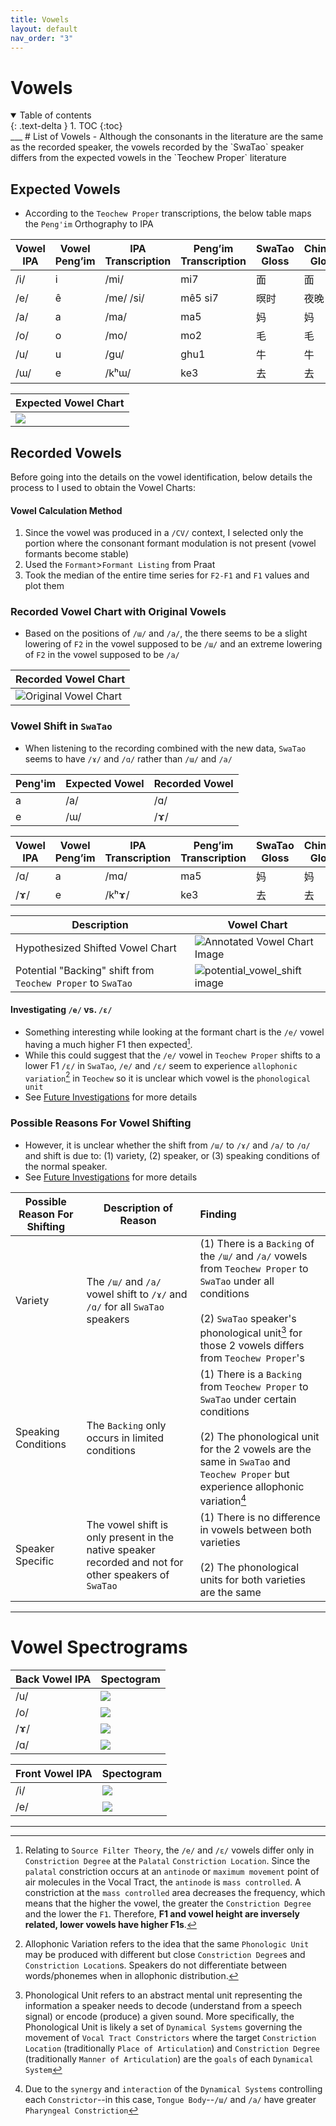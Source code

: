 ```yaml
---
title: Vowels
layout: default
nav_order: "3"
---
```

# Vowels

<details open markdown="block">
  <summary>
    Table of contents
  </summary>
  {: .text-delta }
1. TOC
{:toc}
</details>
___
# List of Vowels
- Although the consonants in the literature are the same as the recorded speaker, the vowels recorded by the `SwaTao` speaker differs from the expected vowels in the `Teochew Proper` literature

## Expected Vowels
- According to the `Teochew Proper` transcriptions, the below table maps the `Peng'im` Orthography to IPA

| Vowel IPA | Vowel Peng’im | IPA Transcription | Peng’im Transcription | SwaTao Gloss | Chinese Gloss | English Gloss |
| --------- | ------------- | ----------------- | --------------------- | ------------ | ------------- | ------------- |
| /i/       | i             | /mi/              | mi7                   | 面            | 面             | Noodle        |
| /e/       | ê             | /me/ /si/         | mê5 si7               | 暝时           | 夜晚            | Night         |
| /a/       | a             | /ma/              | ma5                   | 妈            | 妈             | Mom           |
| /o/       | o             | /mo/              | mo2                   | 毛            | 毛             | Fur           |
| /u/       | u             | /gu/              | ghu1                  | 牛            | 牛             | Cow           |
| /ɯ/       | e             | /kʰɯ/             | ke3                   | 去            | 去             | Go            |

| Expected Vowel Chart                        |
| ------------------------------------------- |
| ![](assets/vowels/vowel_charts/Expected_Vowel_Chart.jpg) |

## Recorded Vowels
Before going into the details on the vowel identification, below details the process to I used to obtain the Vowel Charts:
#### Vowel Calculation Method
1. Since the vowel was produced in a `/CV/` context, I selected only the portion where the consonant formant modulation is not present (vowel formants become stable)
2. Used the `Formant`>`Formant Listing` from Praat
3. Took the median of the entire time series for `F2-F1` and `F1` values and plot them

### Recorded Vowel Chart with Original Vowels
- Based on the positions of `/ɯ/` and `/a/`, the there seems to be a slight lowering of `F2` in the vowel supposed to be `/ɯ/` and an extreme lowering of `F2` in the vowel supposed to be `/a/`

| Recorded Vowel Chart                                            |
| --------------------------------------------------------------- |
| ![Original Vowel Chart](assets/vowels/vowel_charts/Original_Vowel_Chart.png) |

### Vowel Shift in `SwaTao`
- When listening to the recording combined with the new data, `SwaTao` seems to have `/ɤ/` and `/ɑ/` rather than `/ɯ/` and `/a/`

| Peng'im | Expected Vowel | Recorded Vowel |
| ------- | -------------- | -------------- |
| a       | /a/            | /ɑ/            |
| e       | /ɯ/            | /ɤ/            

| Vowel IPA | Vowel Peng’im | IPA Transcription | Peng’im Transcription | SwaTao Gloss | Chinese Gloss | English Gloss |
| --------- | ------------- | ----------------- | --------------------- | ------------ | ------------- | ------------- |
| /ɑ/       | a             | /mɑ/              | ma5                   | 妈            | 妈             | Mom           |
| /ɤ/       | e             | /kʰɤ/             | ke3                   | 去            | 去             | Go            |

| Description                                                 | Vowel Chart                                                                          |
| ----------------------------------------------------------- | ------------------------------------------------------------------------------------ |
| Hypothesized Shifted Vowel Chart                            | ![Annotated Vowel Chart Image](assets/vowels/vowel_charts/Annotated_Vowel_Chart.png) |
| Potential "Backing" shift from `Teochew Proper` to `SwaTao` | ![potential_vowel_shift image](assets/vowels/vowel_charts/Potential_Vowel_Shift.png) |

#### Investigating `/e/` vs. `/ɛ/`
- Something interesting while looking at the formant chart is the `/e/` vowel having a much higher F1 then expected[^3]. 
- While this could suggest that the `/e/` vowel in `Teochew Proper` shifts to a lower F1 `/ɛ/` in `SwaTao`, `/e/` and `/ɛ/` seem to experience `allophonic variation`[^4] in `Teochew` so it is unclear which vowel is the `phonological unit`
- See [Future Investigations] for more details

### Possible Reasons For Vowel Shifting
- However, it is unclear whether the shift from `/ɯ/` to `/ɤ/` and `/a/` to `/ɑ/` and  shift is due to: (1) variety, (2) speaker, or (3) speaking conditions of the normal speaker.
- See [Future Investigations] for more details

| Possible Reason For Shifting | Description of Reason                                                                                 | Finding                                                                                                                                                                                                                     |
| ---------------------------- | ----------------------------------------------------------------------------------------------------- | :-------------------------------------------------------------------------------------------------------------------------------------------------------------------------------------------------------------------------- |
| Variety                      | The `/ɯ/` and `/a/` vowel shift to `/ɤ/` and `/ɑ/` for all `SwaTao` speakers                          | (1) There is a `Backing` of the `/ɯ/` and `/a/` vowels from `Teochew Proper` to `SwaTao` under all conditions<br><br>(2) `SwaTao` speaker's phonological unit[^1] for those 2 vowels differs from `Teochew Proper`'s        |
| Speaking Conditions          | The `Backing` only occurs in limited conditions                                                       | (1) There is a `Backing` from `Teochew Proper` to `SwaTao` under certain conditions<br><br>(2) The phonological unit for the 2 vowels are the same in `SwaTao` and `Teochew Proper` but experience allophonic variation[^2] |
| Speaker Specific             | The vowel shift is only present in the native speaker recorded and not for other speakers of `SwaTao` | (1) There is no difference in vowels between both varieties<br><br>(2) The phonological units for both varieties are the same                                                                                               |

___
# Vowel Spectrograms

| Back Vowel IPA | Spectogram                                                            |
| -------------- | --------------------------------------------------------------------- |
| /u/            | ![](assets/vowels/spectograms/high_back_spectogram.png)               |
| /o/            | ![](assets/vowels/spectograms/high_mid_rounded_back_spectogram.png)   |
| /ɤ/            | ![](assets/vowels/spectograms/high_mid_unrounded_back_spectogram.png) |
| /ɑ/            | ![](assets/vowels/spectograms/low_back_spectogram.png)                |

| Front Vowel IPA | Spectogram                                                   |
| --------------- | ------------------------------------------------------------ |
| /i/             | ![](assets/vowels/spectograms/high_front_spectogram.png)     |
| /e/             | ![](assets/vowels/spectograms/high_mid_front_spectogram.png) |

____
[^1]: Phonological Unit refers to an abstract mental unit representing the information a speaker needs to decode (understand from a speech signal) or encode (produce) a given sound. More specifically, the Phonological Unit is likely a set of `Dynamical Systems` governing the movement of `Vocal Tract Constrictors` where the target `Constriction Location` (traditionally `Place of Articulation`) and `Constriction Degree` (traditionally `Manner of Articulation`) are the `goals` of each `Dynamical System` 
[^2]: Due to the `synergy` and `interaction` of the `Dynamical Systems` controlling each `Constrictor`--in this case, `Tongue Body`--`/ɯ/` and `/a/` have greater `Pharyngeal Constriction` 
[^3]: Relating to `Source Filter Theory`, the `/e/` and `/ɛ/` vowels differ only in `Constriction Degree` at the `Palatal` `Constriction Location`. Since the `palatal` constriction occurs at an `antinode` or `maximum movement` point of air molecules in the Vocal Tract, the `antinode` is `mass controlled`. A constriction at the `mass controlled` area decreases the frequency, which means that the higher the vowel, the greater the `Constriction Degree` and the lower the `F1`. Therefore, **F1 and vowel height are inversely related, lower vowels have higher F1s**.
[^4]: Allophonic Variation refers to the idea that the same `Phonologic Unit` may be produced with different but close `Constriction Degree`s and `Constriction Location`s. Speakers do not differentiate between words/phonemes when in allophonic distribution.

[`bimodal` distribution]: https://www.sciencedirect.com/topics/mathematics/bimodal-distribution#:~:text=When%20two%20clearly%20separate%20groups,two%20distinct%20clusters%20of%20data
[Future Investigations]: Future_Investigations.html#vowels